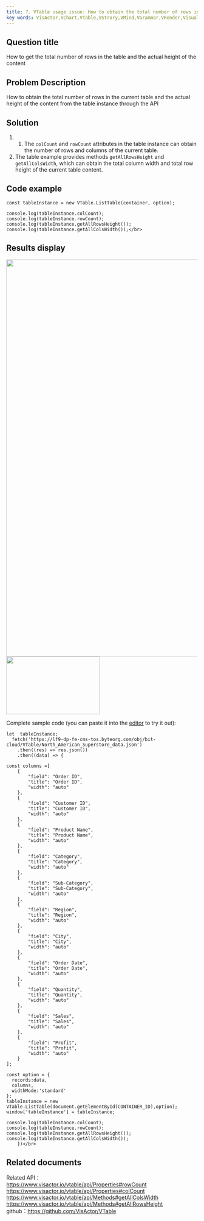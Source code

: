 ```yaml
---
title: 7. VTable usage issue: How to obtain the total number of rows in a table and the actual height of the content</br>
key words: VisActor,VChart,VTable,VStrory,VMind,VGrammar,VRender,Visualization,Chart,Data,Table,Graph,Gis,LLM
---
```

## Question title

How to get the total number of rows in the table and the actual height of the content</br>


## Problem Description

How to obtain the total number of rows in the current table and the actual height of the content from the table instance through the API</br>


## Solution 

1. 1. The `colCount` and `rowCount` attributes in the table instance can obtain the number of rows and columns of the current table.</br>
1. The table example provides methods `getAllRowsHeight` and `getAllColsWidth`, which can obtain the total column width and total row height of the current table content.</br>


## Code example

```
const tableInstance = new VTable.ListTable(container, option);

console.log(tableInstance.colCount);
console.log(tableInstance.rowCount);
console.log(tableInstance.getAllRowsHeight());
console.log(tableInstance.getAllColsWidth());</br>
```
## Results display 

<img src='https://cdn.jsdelivr.net/gh/xuanhun/articles/visactor/img/BkY5bNB5IoJy9fxfzXrcR2CRnud.gif' alt='' width='1662' height='1044'>

<img src='https://cdn.jsdelivr.net/gh/xuanhun/articles/visactor/img/MS4wbCflioPjNBxiGoMcHeGQnng.gif' alt='' width='246' height='152'>

Complete sample code (you can paste it into the [editor](https%3A%2F%2Fwww.visactor.io%2Fvtable%2Fdemo%2Ftable-type%2Flist-table-tree) to try it out):</br>
```
let  tableInstance;
  fetch('https://lf9-dp-fe-cms-tos.byteorg.com/obj/bit-cloud/VTable/North_American_Superstore_data.json')
    .then((res) => res.json())
    .then((data) => {

const columns =[
    {
        "field": "Order ID",
        "title": "Order ID",
        "width": "auto"
    },
    {
        "field": "Customer ID",
        "title": "Customer ID",
        "width": "auto"
    },
    {
        "field": "Product Name",
        "title": "Product Name",
        "width": "auto"
    },
    {
        "field": "Category",
        "title": "Category",
        "width": "auto"
    },
    {
        "field": "Sub-Category",
        "title": "Sub-Category",
        "width": "auto"
    },
    {
        "field": "Region",
        "title": "Region",
        "width": "auto"
    },
    {
        "field": "City",
        "title": "City",
        "width": "auto"
    },
    {
        "field": "Order Date",
        "title": "Order Date",
        "width": "auto"
    },
    {
        "field": "Quantity",
        "title": "Quantity",
        "width": "auto"
    },
    {
        "field": "Sales",
        "title": "Sales",
        "width": "auto"
    },
    {
        "field": "Profit",
        "title": "Profit",
        "width": "auto"
    }
];

const option = {
  records:data,
  columns,
  widthMode:'standard'
};
tableInstance = new VTable.ListTable(document.getElementById(CONTAINER_ID),option);
window['tableInstance'] = tableInstance;

console.log(tableInstance.colCount);
console.log(tableInstance.rowCount);
console.log(tableInstance.getAllRowsHeight());
console.log(tableInstance.getAllColsWidth());
    })</br>
```
## Related documents

Related API：</br>
https://www.visactor.io/vtable/api/Properties#rowCount</br>
https://www.visactor.io/vtable/api/Properties#colCount</br>
https://www.visactor.io/vtable/api/Methods#getAllColsWidth</br>
https://www.visactor.io/vtable/api/Methods#getAllRowsHeight</br>
github：https://github.com/VisActor/VTable</br>



